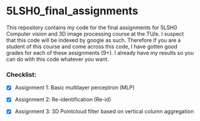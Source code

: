 # 5LSH0_final_assignments
This repository contains my code for the final assignments for 5LSH0 Computer vision and 3D image processing course at the TU/e. I suspect that this code will be indexed by google as such. Therefore if you are a student of this course and come across this code, I have gotten good grades for each of these assignments (9+). I already have my results so you can do with this code whatever you want.

### Checklist:

- [x] Assignment 1: Basic multilayer perceptron (MLP)
- [x] Assignment 2: Re-identification (Re-id)
- [x] Assignment 3: 3D Pointcloud filter based on vertical column aggregation


